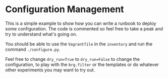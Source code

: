 Configuration Management
========================

This is a simple example to show how you can write a runbook to deploy some configuration. The code is commented so feel free to take a peak and try to understand what's going on.

You should be able to use the `Vagrantfile` in the `inventory` and run the command `./configure.py`.

Feel free to change `dry_run=True` to `dry_run=False` to change the configuration, to play with the `brg.filter` or the templates or do whatever other experiments you may want to try out.
